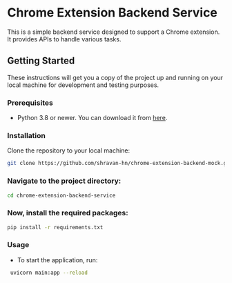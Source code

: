 # Chrome Extension Backend Service

This is a simple backend service designed to support a Chrome extension. It provides APIs to handle various tasks.

## Getting Started

These instructions will get you a copy of the project up and running on your local machine for development and testing purposes.

### Prerequisites

- Python 3.8 or newer. You can download it from [here](https://www.python.org/downloads/).

### Installation

Clone the repository to your local machine:

```bash
git clone https://github.com/shravan-hn/chrome-extension-backend-mock.git
```
### Navigate to the project directory:
```bash
cd chrome-extension-backend-service
```
### Now, install the required packages:
```bash
pip install -r requirements.txt
```
### Usage
- To start the application, run:
```bash
 uvicorn main:app --reload
```
